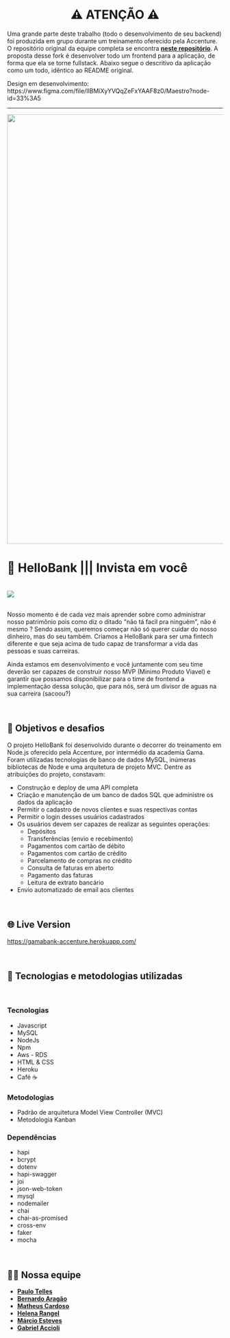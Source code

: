 <h1 align="center"> ⚠️ ATENÇÃO ⚠️ </h1>

Uma grande parte deste trabalho (todo o desenvolvimento de seu backend) foi produzida em grupo durante um treinamento oferecido pela Accenture. O repositório original da equipe completa se encontra **[neste repositório](https://github.com/paulotelles/gamabank-accenture)**. A proposta desse fork é desenvolver todo um frontend para a aplicação, de forma que ela se torne fullstack. Abaixo segue o descritivo da aplicação como um todo, idêntico ao README original.

<p> Design em desenvolvimento: https://www.figma.com/file/IlBMiXyYVQqZeFxYAAF8z0/Maestro?node-id=33%3A5 </p>

<hr>

<img width="1000px" src="https://user-images.githubusercontent.com/60127869/111917427-ba2cf700-8a5e-11eb-93bc-c31199ad069e.png">

<br>

# 🏦 HelloBank ||| Invista em você

<br>

<img src="https://miro.medium.com/max/2400/1*zdaj_q66kjXS8rygZ7hOEw.gif"/>

<br>

<br>

<p>
Nosso momento é de cada vez mais aprender sobre como administrar nosso patrimônio pois como diz o ditado "não tá facil pra ninguém", não é mesmo ? Sendo assim, queremos começar não só querer cuidar do nosso dinheiro, mas do seu também. Criamos a HelloBank para ser uma fintech diferente e que seja acima de tudo capaz de transformar a vida das pessoas e suas carreiras. </p>

<p>
Ainda estamos em desenvolvimento e você juntamente com seu time deverão ser capazes de construir nosso MVP (Minimo Produto Viavel) e garantir que possamos disponibilizar para o time de frontend a implementação dessa solução, que para nós, será um divisor de aguas na sua carreira (sacoou?)
</p>
<br>

## 📌 Objetivos e desafios

O projeto HelloBank foi desenvolvido durante o decorrer do treinamento em Node.js oferecido pela Accenture, por intermédio da academia Gama. Foram utilizadas tecnologias de banco de dados MySQL, inúmeras bibliotecas de Node e uma arquitetura de projeto MVC. Dentre as atribuições do projeto, constavam:

- Construção e deploy de uma API completa
- Criação e manutenção de um banco de dados SQL que administre os dados da aplicação
- Permitir o cadastro de novos clientes e suas respectivas contas
- Permitir o login desses usuários cadastrados
- Os usuários devem ser capazes de realizar as seguintes operações:
  - Depósitos
  - Transferências (envio e recebimento)
  - Pagamentos com cartão de débito
  - Pagamentos com cartão de crédito
  - Parcelamento de compras no crédito
  - Consulta de faturas em aberto
  - Pagamento das faturas
  - Leitura de extrato bancário
- Envio automatizado de email aos clientes

<br>

## 🌐 Live Version

https://gamabank-accenture.herokuapp.com/

<br>

## 🚀 Tecnologias e metodologias utilizadas

<br>

### Tecnologias

- Javascript
- MySQL
- NodeJs
- Npm
- Aws - RDS
- HTML & CSS
- Heroku
- Café ☕

### Metodologias

- Padrão de arquitetura Model View Controller (MVC)
- Metodologia Kanban

### Dependências

- hapi
- bcrypt
- dotenv
- hapi-swagger
- joi
- json-web-token
- mysql
- nodemailer
- chai
- chai-as-promised
- cross-env
- faker
- mocha

<br>

## 👨‍💻 Nossa equipe

- **[Paulo Telles](https://github.com/paulotelles)**
- **[Bernardo Aragão](https://github.com/HDBenosx10)**
- **[Matheus Cardoso](https://github.com/lupus-magnus)**
- **[Helena Rangel](https://github.com/helenarangel)**
- **[Márcio Esteves](https://github.com/marciohesteveslopes)**
- **[Gabriel Accioli](https://github.com/gaccioli)**
